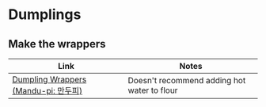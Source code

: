 # Dumplings

## Make the wrappers

| Link | Notes |
|------|-------|
| [Dumpling Wrappers (Mandu-pi: 만두피)](https://youtu.be/s0bliFUHiVA?t=1m19s) | Doesn't recommend adding hot water to flour |
